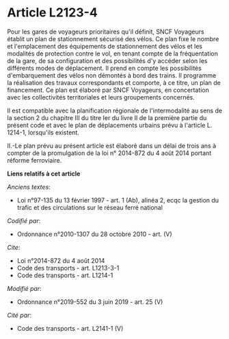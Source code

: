 # Article L2123-4

Pour les gares de voyageurs prioritaires qu'il définit, SNCF Voyageurs établit un plan de stationnement sécurisé des vélos.
Ce plan fixe le nombre et l'emplacement des équipements de stationnement des vélos et les modalités de protection contre le
vol, en tenant compte de la fréquentation de la gare, de sa configuration et des possibilités d'y accéder selon les
différents modes de déplacement. Il prend en compte les possibilités d'embarquement des vélos non démontés à bord des trains.
Il programme la réalisation des travaux correspondants et comporte, à ce titre, un plan de financement. Ce plan est élaboré
par SNCF Voyageurs, en concertation avec les collectivités territoriales et leurs groupements concernés. 

Il est compatible avec la planification régionale de l'intermodalité au sens de la section 2 du chapitre III du titre Ier du
livre II de la première partie du présent code et avec le plan de déplacements urbains prévu à l'article L. 1214-1,
lorsqu'ils existent. 

II.-Le plan prévu au présent article est élaboré dans un délai de trois ans à compter de la promulgation de la loi n°
2014-872 du 4 août 2014 portant réforme ferroviaire.

**Liens relatifs à cet article**

_Anciens textes_:

  - Loi n°97-135 du 13 février 1997 - art. 1 (Ab), alinéa 2, ecqc la gestion du trafic et des circulations sur le réseau ferré national

_Codifié par_:

  - Ordonnance n°2010-1307 du 28 octobre 2010 - art. (V)

_Cite_:

  - Loi n°2014-872 du 4 août 2014
  - Code des transports - art. L1213-3-1
  - Code des transports - art. L1214-1

_Modifié par_:

  - Ordonnance n°2019-552 du 3 juin 2019 - art. 25 (V)

_Cité par_:

  - Code des transports - art. L2141-1 (V)
